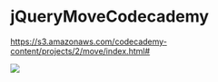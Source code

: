 # jQueryMoveCodecademy

https://s3.amazonaws.com/codecademy-content/projects/2/move/index.html#

<img src="https://cloud.githubusercontent.com/assets/19864300/20548189/784b4a42-b175-11e6-8ff4-2a19ec139dcd.png"/>
